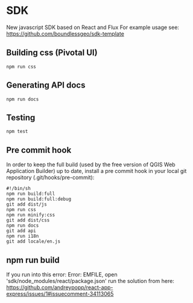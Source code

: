 # SDK
New javascript SDK based on React and Flux
For example usage see: https://github.com/boundlessgeo/sdk-template

## Building css (Pivotal UI)

    npm run css

## Generating API docs

    npm run docs

## Testing
    npm test

## Pre commit hook
In order to keep the full build (used by the free version of QGIS Web Application Builder) up to date, install a pre commit hook in your local git repository (.git/hooks/pre-commit):

    #!/bin/sh
    npm run build:full
    npm run build:full:debug
    git add dist/js
    npm run css
    npm run minify:css
    git add dist/css
    npm run docs
    git add api
    npm run i18n
    git add locale/en.js

## npm run build
If you run into this error: Error: EMFILE, open 'sdk/node_modules/react/package.json' run the solution from here: https://github.com/andreypopp/react-app-express/issues/1#issuecomment-34113065
